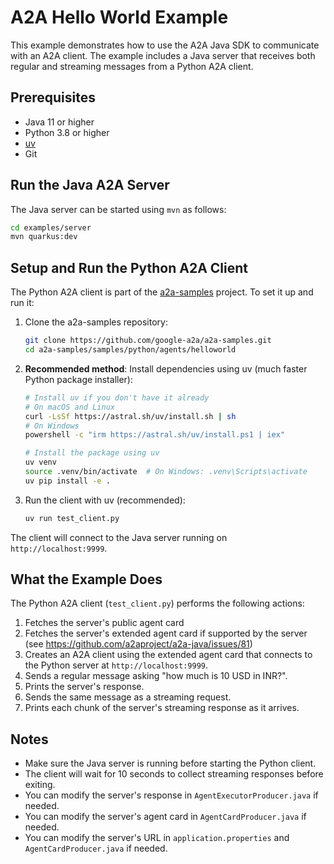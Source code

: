 # A2A Hello World Example

This example demonstrates how to use the A2A Java SDK to communicate with an A2A client. The example includes a Java server that receives both regular and streaming messages from a Python A2A client.

## Prerequisites

- Java 11 or higher
- Python 3.8 or higher
- [uv](https://github.com/astral-sh/uv)
- Git

## Run the Java A2A Server

The Java server can be started using `mvn` as follows:

```bash
cd examples/server
mvn quarkus:dev
```

## Setup and Run the Python A2A Client

The Python A2A client is part of the [a2a-samples](https://github.com/google-a2a/a2a-samples) project. To set it up and run it:

1. Clone the a2a-samples repository:
   ```bash
   git clone https://github.com/google-a2a/a2a-samples.git
   cd a2a-samples/samples/python/agents/helloworld
   ```

2. **Recommended method**: Install dependencies using uv (much faster Python package installer):
   ```bash
   # Install uv if you don't have it already
   # On macOS and Linux
   curl -LsSf https://astral.sh/uv/install.sh | sh
   # On Windows
   powershell -c "irm https://astral.sh/uv/install.ps1 | iex"

   # Install the package using uv
   uv venv
   source .venv/bin/activate  # On Windows: .venv\Scripts\activate
   uv pip install -e .
   ```

4. Run the client with uv (recommended):
   ```bash
   uv run test_client.py
   ```

The client will connect to the Java server running on `http://localhost:9999`.

## What the Example Does

The Python A2A client (`test_client.py`) performs the following actions:

1. Fetches the server's public agent card
2. Fetches the server's extended agent card if supported by the server (see https://github.com/a2aproject/a2a-java/issues/81)
3. Creates an A2A client using the extended agent card that connects to the Python server at `http://localhost:9999`.
4. Sends a regular message asking "how much is 10 USD in INR?".
5. Prints the server's response.
6. Sends the same message as a streaming request.
7. Prints each chunk of the server's streaming response as it arrives.

## Notes

- Make sure the Java server is running before starting the Python client.
- The client will wait for 10 seconds to collect streaming responses before exiting.
- You can modify the server's response in `AgentExecutorProducer.java` if needed.
- You can modify the server's agent card in `AgentCardProducer.java` if needed.
- You can modify the server's URL in `application.properties` and `AgentCardProducer.java` if needed.